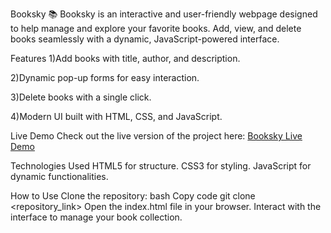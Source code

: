 Booksky 📚
Booksky is an interactive and user-friendly webpage designed to help manage and explore your favorite books. Add, view, and delete books seamlessly with a dynamic, JavaScript-powered interface.

Features
1)Add books with title, author, and description.

2)Dynamic pop-up forms for easy interaction.

3)Delete books with a single click.

4)Modern UI built with HTML, CSS, and JavaScript.

Live Demo
Check out the live version of the project here:
[Booksky Live Demo](https://swathisivakumar.neocities.org/booksky/)

Technologies Used
HTML5 for structure.
CSS3 for styling.
JavaScript for dynamic functionalities.

How to Use
Clone the repository:
bash
Copy code
git clone <repository_link>
Open the index.html file in your browser.
Interact with the interface to manage your book collection.
